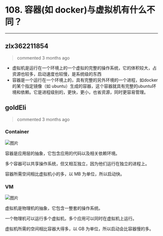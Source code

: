 
 # 108. 容器(如 docker)与虚拟机有什么不同？ 
  
 ***
## zlx362211854 
 > commented 3 months ago 

* 虚拟机是运行在一个环境上的一个虚拟的完整的操作系统，它的体积较大，占资源也较多，启动速度也较慢，是系统级的东西
* 容器是一个运行在一个环境上的，具有完整的另外环境的一个进程，如docker的某个指定镜像（如 ubuntu）生成的容器，这个容器就具有完整的ubuntu环境和依赖。它是进程级别的，更快，更小，也省资源，同时更容易管理。
## goldEli 
 > commented 3 months ago 

### Container

![图片](https://user-images.githubusercontent.com/18217162/71776006-7fa77d80-2fc4-11ea-80ed-b1ac8afa87a9.png)

容器是应用层的抽象，它包含应用的代码以及相关依赖环境。

多个容器可以共享操作系统，但又相互独立，因为他们运行在独立的进程上。

容器所需空间相比虚拟机小的多，以 MB 为单位，所以启动快。

### VM

![图片](https://user-images.githubusercontent.com/18217162/71776008-9221b700-2fc4-11ea-8ea2-2c8ae78c4043.png)

虚拟机是物理机的抽象，它包含一整套的操作系统。

一个物理机可以运行多个虚拟机，多个应用可以同时在虚拟机上运行。

虚拟机所需的空间相比容器大得多，以 GB 为单位，所以启动会比容器慢的多。

